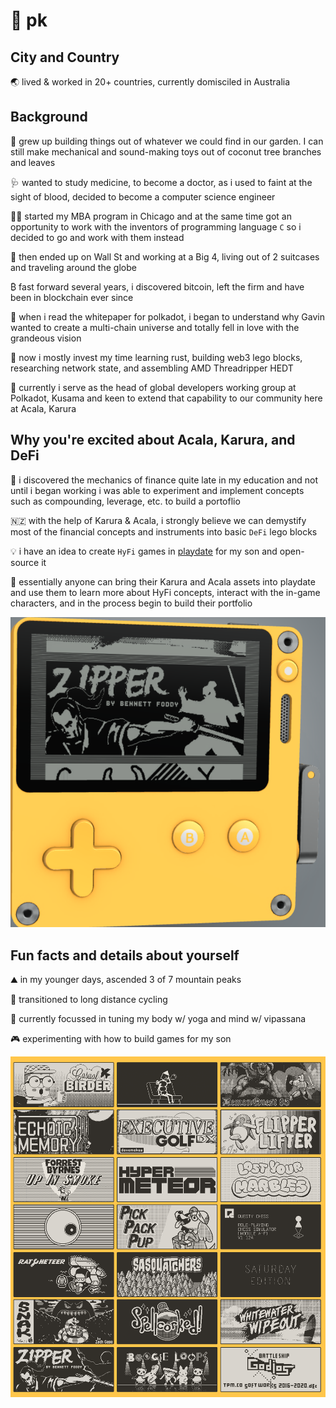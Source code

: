 # 🖖 pk

## City and Country

🌏 lived & worked in 20+ countries, currently domisciled in Australia

## Background

🌴 grew up building things out of whatever we could find in our garden. I can still make mechanical and sound-making toys out of coconut tree branches and leaves

🩺 wanted to study medicine, to become a doctor, as i used to faint at the sight of blood, decided to become a computer science engineer

👨‍💼 started my MBA program in Chicago and at the same time got an opportunity to work with the inventors of programming language `C` so i decided to go and work with them instead

💼 then ended up on Wall St and working at a Big 4, living out of 2 suitcases and traveling around the globe

₿ fast forward several years, i discovered bitcoin, left the firm and have been in blockchain ever since

🔴 when i read the whitepaper for polkadot, i began to understand why Gavin wanted to create a multi-chain universe and totally fell in love with the grandeous vision

🦀 now i mostly invest my time learning rust, building web3 lego blocks, researching network state, and assembling AMD Threadripper HEDT

🥋 currently i serve as the head of global developers working group at Polkadot, Kusama and keen to extend that capability to our community here at Acala, Karura

## Why you're excited about Acala, Karura, and DeFi

🧮 i discovered the mechanics of finance quite late in my education and not until i began working i was able to experiment and implement concepts such as compounding, leverage, etc. to build a portoflio

🇳🇿 with the help of Karura & Acala, i strongly believe we can demystify most of the financial concepts and instruments into basic `DeFi` lego blocks

💡 i have an idea to create `HyFi` games in [playdate](https://play.date/) for my son and open-source it

🤑 essentially anyone can bring their Karura and Acala assets into playdate and use them to learn more about HyFi concepts, interact with the in-game characters, and in the process begin to build their portfolio

![play-date-device](../images/play-date-device.png)

## Fun facts and details about yourself

⛰️ in my younger days, ascended 3 of 7 mountain peaks  

🚴 transitioned to long distance cycling  

🧘 currently focussed in tuning my body w/ yoga and mind w/ vipassana  

🎮 experimenting with how to build games for my son

![play-date-sample-games](../images/play-date-sample-games.png)

